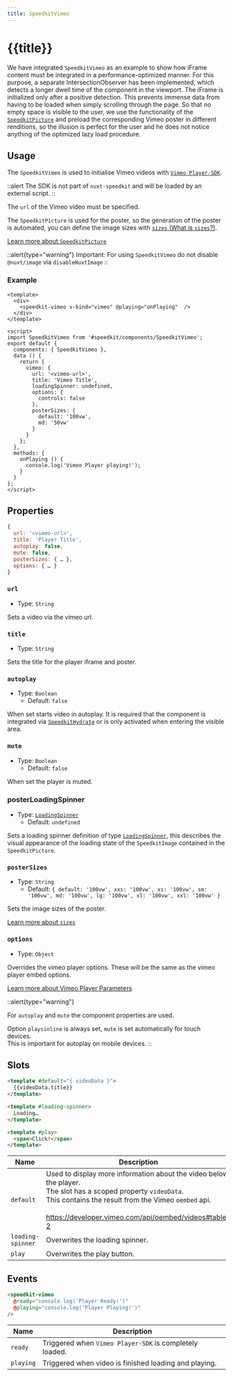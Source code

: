 ```yaml
---
title: SpeedkitVimeo
---
```

# {{title}}

We have integrated `SpeedkitVimeo`  as an example to show how iFrame content must be integrated in a performance-optimized manner.
For this purpose, a separate IntersectionObserver has been implemented, which detects a longer dwell time of the component in the viewport. The iFrame is initialized only after a positive detection. This prevents immense data from having to be loaded when simply scrolling through the page.
So that no empty space is visible to the user, we use the functionality of the [`SpeedkitPicture`](/components/speedkit-picture) and preload the corresponding Vimeo poster in different renditions, so the illusion is perfect for the user and he does not notice anything of the optimized lazy load procedure.

## Usage

The `SpeedkitVimeo` is used to initialise Vimeo videos with [`Vimeo Player-SDK`](https://developer.vimeo.com/player/sdk/).  

::alert
The SDK is not part of `nuxt-speedkit` and will be loaded by an external script.
::

The `url` of the Vimeo video must be specified.  

The `SpeedkitPicture` is used for the poster, so the generation of the poster is automated, you can define the image sizes with [`sizes` (What is `sizes`?)](/components/speedkit-image#source).

[Learn more about `SpeedkitPicture`](/components/speedkit-picture)

::alert{type="warning"}
Important: For using `SpeedkitVimeo` do not disable `@nuxt/image` via `disableNuxtImage`
::

### Example

````vue
<template>
  <div>
    <speedkit-vimeo v-bind="vimeo" @playing="onPlaying"  />
  </div>
</template>

<script>
import SpeedkitVimeo from '#speedkit/components/SpeedkitVimeo';
export default {
  components: { SpeedkitVimeo },
  data () {
    return {
      vimeo: {
        url: '<vimeo-url>',
        title: 'Vimeo Title',
        loadingSpinner: undefined,
        options: {
          controls: false
        },
        posterSizes: {
          default: '100vw',
          md: '50vw'
        }
      }
    };
  },
  methods: {
    onPlaying () {
      console.log('Vimeo Player playing!');
    }
  }
};
</script>
````

## Properties

````js
{
  url: '<vimeo-url>',
  title: 'Player Title',
  autoplay: false,
  mute: false,
  posterSizes: { … },
  options: { … }
}
````

### `url`

- Type: `String`

Sets a video via the vimeo url.

### `title`

- Type: `String`

Sets the title for the player iframe and poster.

### `autoplay`

- Type: `Boolean`
  - Default: `false`

When set starts video in autoplay. It is required that the component is integrated via [`SpeedkitHydrate`](/usage#import-components) or is only activated when entering the visible area.

### `mute`

- Type: `Boolean`
  - Default: `false`

When set the player is muted.

### posterLoadingSpinner

- Type: [`LoadingSpinner`](/classes/loading-spinner)
  - Default: `undefined`

Sets a loading spinner definition of type [`LoadingSpinner`](/classes/loading-spinner), this describes the visual appearance of the loading state of the `SpeedkitImage` contained in the `SpeedkitPicture`.

### `posterSizes`

- Type: `String`
  - Default: `{ default: '100vw', xxs: '100vw', xs: '100vw', sm: '100vw', md: '100vw', lg: '100vw', xl: '100vw', xxl: '100vw' }`

Sets the image sizes of the poster.

[Learn more about `sizes`](/components/speedkit-image#source)

### `options`

- Type: `Object`

Overrides the vimeo player options. These will be the same as the vimeo player embed options.

[Learn more about Vimeo Player Parameters](https://developer.vimeo.com/player/sdk/embed)

::alert{type="warning"}

For `autoplay` and `mute` the component properties are used.

Option `playsinline` is always set, `mute` is set automatically for touch devices.  
This is important for autoplay on mobile devices.
::

## Slots

````html
<template #default="{ videoData }">
  {{videoData.title}}
</template>

<template #loading-spinner>
  Loading…
</template>

<template #play>
  <span>Click!</span>
</template>
````

| Name              | Description                                                                                                                                                                                                                              |
| ----------------- | ---------------------------------------------------------------------------------------------------------------------------------------------------------------------------------------------------------------------------------------- |
| `default`         | Used to display more information about the video below the player.<br>The slot has a scoped property `videoData`. <br>This contains the result from the Vimeo `oembed` api.<br><br><https://developer.vimeo.com/api/oembed/videos#table-2> |
| `loading-spinner` | Overwrites the loading spinner.                                                                                                                                                                                                          |
| `play`            | Overwrites the play button.                                                                                                                                                                                                              |

## Events

````html
<speedkit-vimeo 
  @ready="console.log('Player Ready!')" 
  @playing="console.log('Player Playing!')" 
/>
````

| Name      | Description                                             |
| --------- | ------------------------------------------------------- |
| `ready`   | Triggered when `Vimeo Player-SDK` is completely loaded. |
| `playing` | Triggered when video is finished loading and playing.   |
